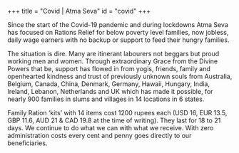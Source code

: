 +++
title = "Covid | Atma Seva"
id = "covid"
+++

Since the start of the Covid-19 pandemic and during lockdowns Atma Seva has focused on Rations Relief for below poverty level families, now jobless, daily wage earners with no backup or support to feed their hungry families.

The situation is dire. Many are itinerant labourers not beggars but proud working men and women. Through extraordinary Grace from the Divine Powers that be, support has flowed in from yogis, friends, family and openhearted kindness and trust of previously unknown souls from Australia, Belgium, Canada, China, Denmark, Germany, Hawaii, Hungary, India, Ireland, Lebanon, Netherlands and UK which has made it possible, for nearly 900 families in slums and villages in 14 locations in 6 states.
               
Family Ration ‘kits’ with 14 items cost 1200 rupees each (USD 16, EUR 13.5, GBP 11.6, AUD 21 & CAD 19.8  at the time of writing). They last for 18 to 21 days. We continue to do what we can with what we receive. With zero administration costs every cent and penny goes directly to our beneficiaries.
